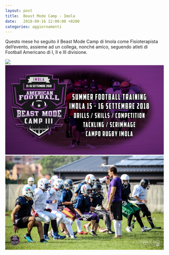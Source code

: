```yaml
---
layout: post
title:  Beast Mode Camp - Imola
date:   2018-09-16 12:00:00 +0200
categories: aggiornamenti
---
```


Questo mese ho seguito il Beast Mode Camp di Imola come Fisioterapista dell’evento, assieme ad un collega, nonché amico, seguendo atleti di Football Americano di I, II e III divisione. 


<div class="grid">
  <div class="grid-item">
    <img src="{{ site.base_url }}assets/images/imola-1.jpg">
  </div>
  <div class="grid-item column">
    <div class="grid-item">
      <img src="assets/images/imola-2.jpg">
    </div>
    <div class="grid-item">
      <img src="assets/images/imola-3.jpg">
    </div>
  </div>
</div>
